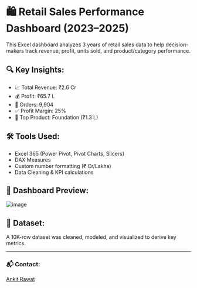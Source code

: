 # 🛍️ Retail Sales Performance Dashboard (2023–2025)

This Excel dashboard analyzes 3 years of retail sales data to help decision-makers track revenue, profit, units sold, and product/category performance.

## 🔍 Key Insights:
- 📈 Total Revenue: ₹2.6 Cr
- 💰 Profit: ₹65.7 L
- 🧮 Orders: 9,904
- ✅ Profit Margin: 25%
- 🎯 Top Product: Foundation (₹1.3 L)

## 🛠 Tools Used:
- Excel 365 (Power Pivot, Pivot Charts, Slicers)
- DAX Measures
- Custom number formatting (₹ Cr/Lakhs)
- Data Cleaning & KPI calculations

## 📸 Dashboard Preview:
![image](https://github.com/user-attachments/assets/da10f121-d8ff-452a-b3e4-cfefd13aac4a)

## 📂 Dataset:
A 10K-row dataset was cleaned, modeled, and visualized to derive key metrics.

---

### 📬 Contact:
[Ankit Rawat]((https://www.linkedin.com/in/ankitrawat-ds/))  
